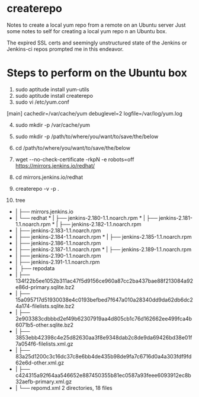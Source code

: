 # createrepo
Notes to create a local yum repo from a remote on an Ubuntu server
Just some notes to self for creating a local yum repo n an Ubuntu box.

The expired SSL certs and seemingly unstructured state of the Jenkins or Jenkins-ci repos prompted me in this endeavor.

# Steps to perform on the Ubuntu box
1) sudo aptitude install yum-utils
2) sudo aptitude install createrepo
3) sudo vi /etc/yum.conf
 

[main]
cachedir=/var/cache/yum
debuglevel=2
logfile=/var/log/yum.log

4) sudo mkdir -p /var/cache/yum
5) sudo mkdir -p /path/to/where/you/want/to/save/the/below
6) cd /path/to/where/you/want/to/save/the/below
7) wget --no-check-certificate -rkpN -e robots=off  https://mirrors.jenkins.io/redhat/
8) cd mirrors.jenkins.io/redhat
9) createrepo -v -p .

10) tree

* | ├── mirrors.jenkins.io
* | └── redhat
* | ├── jenkins-2.180-1.1.noarch.rpm
* | ├── jenkins-2.181-1.1.noarch.rpm
* | ├── jenkins-2.182-1.1.noarch.rpm
* | ├── jenkins-2.183-1.1.noarch.rpm
* | ├── jenkins-2.184-1.1.noarch.rpm
* | ├── jenkins-2.185-1.1.noarch.rpm
* | ├── jenkins-2.186-1.1.noarch.rpm
* | ├── jenkins-2.187-1.1.noarch.rpm
* | ├── jenkins-2.189-1.1.noarch.rpm
* | ├── jenkins-2.190-1.1.noarch.rpm
* | ├── jenkins-2.191-1.1.noarch.rpm
* |  ├── repodata
* |       ├── 134f22b5ee1052b311ac47f5d9156ce960a87cc2ba437bae88f213084a92e86d-primary.sqlite.bz2
* |       ├── 15a095717d51930038e4c0193befbed7f647a010a28340dd9da62db6dc24a174-filelists.sqlite.bz2
* |       ├── 2e903383cdbbbd2ef49b62307919aa4d805cb1c76d162662ee499fca4b6071b5-other.sqlite.bz2
* |       ├── 3853ebb42398c4e25d82630aa3f8e9348dab2c8de9da69426bd38e01f7a054f6-filelists.xml.gz
* |       ├── 83a25d1200c3c16dc37c8e6bb4de435b98de9fa7c6716d0a4a303fdf9fd62e6d-other.xml.gz
* |       ├── c424315a92f64aa546652e887450355b81ec0587a93feee6093912ec8b32aefb-primary.xml.gz
* |       └── repomd.xml
2 directories, 18 files
